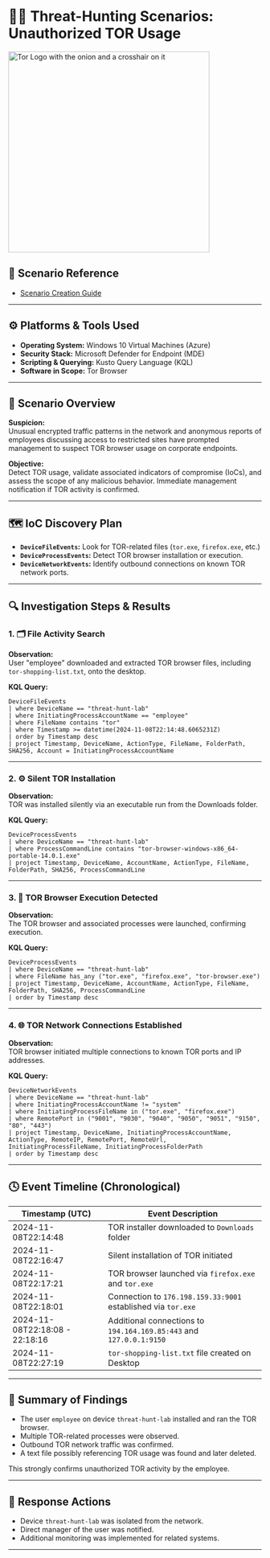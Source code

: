 # 🕵️‍♂️ Threat-Hunting Scenarios: Unauthorized TOR Usage
<img width="400" src="https://github.com/user-attachments/assets/44bac428-01bb-4fe9-9d85-96cba7698bee" alt="Tor Logo with the onion and a crosshair on it"/>

## 🔗 Scenario Reference
- [Scenario Creation Guide](https://github.com/mervintab/threat-hunting-scenarios/blob/main/threat-hunting-scenario-tor-event-creation.md)

---

## ⚙️ Platforms & Tools Used
- **Operating System:** Windows 10 Virtual Machines (Azure)
- **Security Stack:** Microsoft Defender for Endpoint (MDE)
- **Scripting & Querying:** Kusto Query Language (KQL)
- **Software in Scope:** Tor Browser

---

## 🧠 Scenario Overview

**Suspicion:**  
Unusual encrypted traffic patterns in the network and anonymous reports of employees discussing access to restricted sites have prompted management to suspect TOR browser usage on corporate endpoints.

**Objective:**  
Detect TOR usage, validate associated indicators of compromise (IoCs), and assess the scope of any malicious behavior. Immediate management notification if TOR activity is confirmed.

---

## 🗺️ IoC Discovery Plan

- **`DeviceFileEvents`:** Look for TOR-related files (`tor.exe`, `firefox.exe`, etc.)
- **`DeviceProcessEvents`:** Detect TOR browser installation or execution.
- **`DeviceNetworkEvents`:** Identify outbound connections on known TOR network ports.

---

## 🔍 Investigation Steps & Results

### 1. 🗂 File Activity Search

**Observation:**  
User "employee" downloaded and extracted TOR browser files, including `tor-shopping-list.txt`, onto the desktop.

**KQL Query:**
```kql
DeviceFileEvents
| where DeviceName == "threat-hunt-lab"
| where InitiatingProcessAccountName == "employee"
| where FileName contains "tor"
| where Timestamp >= datetime(2024-11-08T22:14:48.6065231Z)
| order by Timestamp desc
| project Timestamp, DeviceName, ActionType, FileName, FolderPath, SHA256, Account = InitiatingProcessAccountName
```

---

### 2. ⚙️ Silent TOR Installation

**Observation:**  
TOR was installed silently via an executable run from the Downloads folder.

**KQL Query:**
```kql
DeviceProcessEvents
| where DeviceName == "threat-hunt-lab"
| where ProcessCommandLine contains "tor-browser-windows-x86_64-portable-14.0.1.exe"
| project Timestamp, DeviceName, AccountName, ActionType, FileName, FolderPath, SHA256, ProcessCommandLine
```

---

### 3. 🚀 TOR Browser Execution Detected

**Observation:**  
The TOR browser and associated processes were launched, confirming execution.

**KQL Query:**
```kql
DeviceProcessEvents
| where DeviceName == "threat-hunt-lab"
| where FileName has_any ("tor.exe", "firefox.exe", "tor-browser.exe")
| project Timestamp, DeviceName, AccountName, ActionType, FileName, FolderPath, SHA256, ProcessCommandLine
| order by Timestamp desc
```

---

### 4. 🌐 TOR Network Connections Established

**Observation:**  
TOR browser initiated multiple connections to known TOR ports and IP addresses.

**KQL Query:**
```kql
DeviceNetworkEvents
| where DeviceName == "threat-hunt-lab"
| where InitiatingProcessAccountName != "system"
| where InitiatingProcessFileName in ("tor.exe", "firefox.exe")
| where RemotePort in ("9001", "9030", "9040", "9050", "9051", "9150", "80", "443")
| project Timestamp, DeviceName, InitiatingProcessAccountName, ActionType, RemoteIP, RemotePort, RemoteUrl, InitiatingProcessFileName, InitiatingProcessFolderPath
| order by Timestamp desc
```

---

## 🕓 Event Timeline (Chronological)

| **Timestamp (UTC)**              | **Event Description**                                                 |
|----------------------------------|------------------------------------------------------------------------|
| 2024-11-08T22:14:48              | TOR installer downloaded to `Downloads` folder                        |
| 2024-11-08T22:16:47              | Silent installation of TOR initiated                                  |
| 2024-11-08T22:17:21              | TOR browser launched via `firefox.exe` and `tor.exe`                  |
| 2024-11-08T22:18:01              | Connection to `176.198.159.33:9001` established via `tor.exe`         |
| 2024-11-08T22:18:08 - 22:18:16   | Additional connections to `194.164.169.85:443` and `127.0.0.1:9150`   |
| 2024-11-08T22:27:19              | `tor-shopping-list.txt` file created on Desktop                       |

---

## 📌 Summary of Findings

- The user `employee` on device `threat-hunt-lab` installed and ran the TOR browser.
- Multiple TOR-related processes were observed.
- Outbound TOR network traffic was confirmed.
- A text file possibly referencing TOR usage was found and later deleted.

This strongly confirms unauthorized TOR activity by the employee.

---

## 🚨 Response Actions

- Device `threat-hunt-lab` was isolated from the network.
- Direct manager of the user was notified.
- Additional monitoring was implemented for related systems.

---
